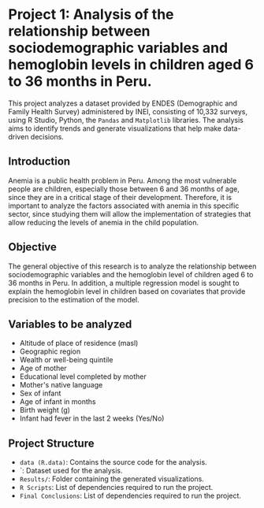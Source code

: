 # Project 1: Analysis of the relationship between sociodemographic variables and hemoglobin levels in children aged 6 to 36 months in Peru.

This project analyzes a dataset provided by ENDES (Demographic and Family Health Survey) administered by INEI, consisting of 10,332 surveys, using R Studio, Python, the `Pandas` and `Matplotlib` libraries. The analysis aims to identify trends and generate visualizations that help make data-driven decisions.


## Introduction

Anemia is a public health problem in Peru. Among the most vulnerable people are children, especially those between 6 and 36 months of age, since they are in a critical stage of their development. Therefore, it is important to analyze the factors associated with anemia in this specific sector, since studying them will allow the implementation of strategies that allow reducing the levels of anemia in the child population.

## Objective

The general objective of this research is to analyze the relationship between sociodemographic variables and the hemoglobin level of children aged 6 to 36 months in Peru. In addition, a multiple regression model is sought to explain the hemoglobin level in children based on covariates that provide precision to the estimation of the model.

## Variables to be analyzed

- Altitude of place of residence (masl)
- Geographic region
- Wealth or well-being quintile
- Age of mother
- Educational level completed by mother
- Mother's native language
- Sex of infant
- Age of infant in months
- Birth weight (g)
- Infant had fever in the last 2 weeks (Yes/No)


## Project Structure

- `data (R.data)`: Contains the source code for the analysis.
- `: Dataset used for the analysis.
- `Results/`: Folder containing the generated visualizations.
- `R Scripts`: List of dependencies required to run the project.
- `Final Conclusions`: List of dependencies required to run the project.

